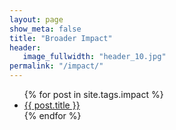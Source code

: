 ```yaml
---
layout: page
show_meta: false
title: "Broader Impact"
header:
   image_fullwidth: "header_10.jpg"
permalink: "/impact/"
---
```

<ul>
    {% for post in site.tags.impact %}
    <li><a href="{{ site.url }}{{ site.baseurl }}{{ post.url }}"><stronglist>{{ post.title }}</stronglist></a></li>
    {% endfor %}
</ul>
